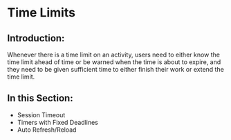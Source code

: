 # Time Limits

## Introduction:

Whenever there is a time limit on an activity, users need to either know the time limit ahead of time or be warned when the time is about to expire, and they need to be given sufficient time to either finish their work or extend the time limit.

## In this Section:

- Session Timeout
- Timers with Fixed Deadlines
- Auto Refresh/Reload
